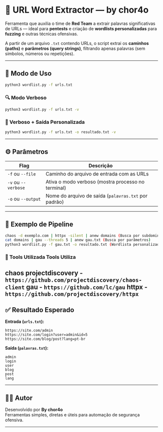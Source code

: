 
# 🦖 URL Word Extractor — by chor4o

Ferramenta que auxilia o time de **Red Team** a extrair palavras significativas de URLs — ideal para **pentests** e criação de **wordlists personalizadas** para **fuzzing** e outras técnicas ofensivas.

A partir de um arquivo `.txt` contendo URLs, o script extrai os **caminhos (paths)** e **parâmetros (query strings)**, filtrando apenas palavras (sem símbolos, números ou repetições).

---

## 🚀 Modo de Uso

```bash
python3 wordlist.py -f urls.txt
```

### 🔍 Modo Verboso

```bash
python3 wordlist.py -f urls.txt -v
```

### 💾 Verboso + Saída Personalizada

```bash
python3 wordlist.py -f urls.txt -o resultado.txt -v
```

---

## ⚙️ Parâmetros

| Flag             | Descrição                                 |
|------------------|--------------------------------------------|
| `-f` ou `--file` | Caminho do arquivo de entrada com as URLs  |
| `-v` ou `--verbose` | Ativa o modo verboso (mostra processo no terminal) |
| `-o` ou `--output` | Nome do arquivo de saída (`palavras.txt` por padrão) |

---

## 🧪 Exemplo de Pipeline

```bash
chaos -d exemplo.com | httpx -silent | anew domains (Busca por subdominios e valida se esta ativo)
cat domains | gau --threads 5 | anew gau.txt (Busca por parâmetros)
python3 wordlist.py -f gau.txt -o resultado.txt (Wordlista personalizado criado)
```
### 🚀 Tools Utilizada Tools Utiliza

chaos projectdiscovery - `https://github.com/projectdiscovery/chaos-client`
gau - `https://github.com/lc/gau`
httpx - `https://github.com/projectdiscovery/httpx`
---

## ✅ Resultado Esperado

**Entrada (`urls.txt`):**

```
https://site.com/admin
https://site.com/login?user=admin&id=5
https://site.com/blog/post?lang=pt-br
```

**Saída (`palavras.txt`):**

```
admin
login
user
blog
post
lang
```

---
## 👨‍💻 Autor

Desenvolvido por **By chor4o**  
Ferramentas simples, diretas e úteis para automação de segurança ofensiva.

---
